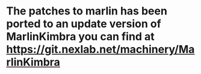 # The patches to marlin has been ported to an update version of MarlinKimbra you can find at https://git.nexlab.net/machinery/MarlinKimbra
